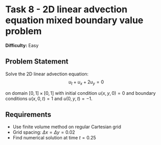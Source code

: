 # Task 8 - 2D linear advection equation mixed boundary value problem

**Difficulty:** Easy

## Problem Statement

Solve the 2D linear advection equation:
$$u_t + u_x + 2u_y = 0$$

on domain $[0,1] \times [0,1]$ with initial condition $u(x,y,0) = 0$ and boundary conditions $u(x,0,t) = 1$ and $u(0,y,t) = -1$.

## Requirements

- Use finite volume method on regular Cartesian grid
- Grid spacing: $\Delta x = \Delta y = 0.02$
- Find numerical solution at time $t = 0.25$
